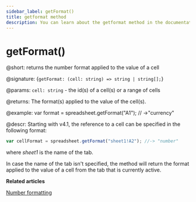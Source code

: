 ```yaml
---
sidebar_label: getFormat()
title: getformat method
description: You can learn about the getformat method in the documentation of the DHTMLX JavaScript Spreadsheet library. Browse developer guides and API reference, try out code examples and live demos, and download a free 30-day evaluation version of DHTMLX Spreadsheet.
---
```


# getFormat()

@short: returns the number format applied to the value of a cell

@signature: {`getFormat: (cell: string) => string | string[];`}

@params:
`cell: string` - the id(s) of a cell(s) or a range of cells

@returns:
The format(s) applied to the value of the cell(s).

@example:
var format = spreadsheet.getFormat("A1");
// ->"currency"

@descr:
Starting with v4.1, the reference to a cell can be specified in the following format:

~~~js
var cellFormat = spreadsheet.getFormat("sheet1!A2"); //-> "number"
~~~

where *sheet1* is the name of the tab.

In case the name of the tab isn't specified, the method will return the format applied to the value of a cell from the tab that is currently active.

**Related articles**

[Number formatting](number_formatting.md)
